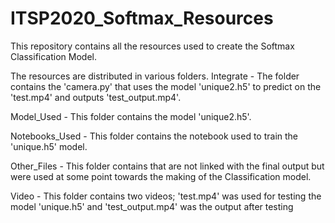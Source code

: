 # ITSP2020_Softmax_Resources
This repository contains all the resources used to create the Softmax Classification Model.

The resources are distributed in various folders.
Integrate - The folder contains the 'camera.py' that uses the model 'unique2.h5' to predict on the 'test.mp4'
            and outputs 'test_output.mp4'.

Model_Used - This folder contains the model 'unique2.h5'.

Notebooks_Used - This folder contains the notebook used to train the 'unique.h5' model.

Other_Files - This folder contains that are not linked with the final output but were used at some point
              towards the making of the Classification model.
              
Video - This folder contains two videos; 'test.mp4' was used for testing the model 'unique.h5' and 
        'test_output.mp4' was the output after testing
